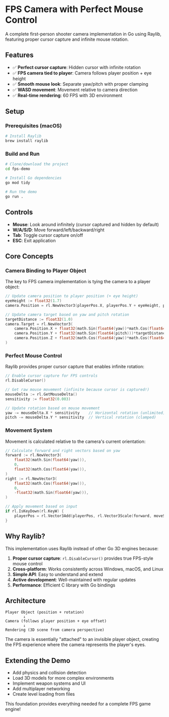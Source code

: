 # FPS Camera with Perfect Mouse Control

A complete first-person shooter camera implementation in Go using Raylib, featuring proper cursor capture and infinite mouse rotation.

## Features

- ✅ **Perfect cursor capture**: Hidden cursor with infinite rotation
- ✅ **FPS camera tied to player**: Camera follows player position + eye height
- ✅ **Smooth mouse look**: Separate yaw/pitch with proper clamping
- ✅ **WASD movement**: Movement relative to camera direction
- ✅ **Real-time rendering**: 60 FPS with 3D environment

## Setup

### Prerequisites (macOS)
```bash
# Install Raylib
brew install raylib
```

### Build and Run
```bash
# Clone/download the project
cd fps-demo

# Install Go dependencies
go mod tidy

# Run the demo
go run .
```

## Controls

- **Mouse**: Look around infinitely (cursor captured and hidden by default)
- **W/A/S/D**: Move forward/left/backward/right
- **Tab**: Toggle cursor capture on/off
- **ESC**: Exit application

## Core Concepts

### Camera Binding to Player Object

The key to FPS camera implementation is tying the camera to a player object:

```go
// Update camera position to player position (+ eye height)
eyeHeight := float32(1.7)
camera.Position = rl.NewVector3(playerPos.X, playerPos.Y + eyeHeight, playerPos.Z)

// Update camera target based on yaw and pitch rotation
targetDistance := float32(1.0)
camera.Target = rl.NewVector3(
    camera.Position.X + float32(math.Sin(float64(yaw))*math.Cos(float64(pitch)))*targetDistance,
    camera.Position.Y + float32(math.Sin(float64(pitch)))*targetDistance,
    camera.Position.Z + float32(math.Cos(float64(yaw))*math.Cos(float64(pitch)))*targetDistance,
)
```

### Perfect Mouse Control

Raylib provides proper cursor capture that enables infinite rotation:

```go
// Enable cursor capture for FPS controls
rl.DisableCursor()

// Get raw mouse movement (infinite because cursor is captured!)
mouseDelta := rl.GetMouseDelta()
sensitivity := float32(0.003)

// Update rotation based on mouse movement
yaw -= mouseDelta.X * sensitivity    // Horizontal rotation (unlimited)
pitch -= mouseDelta.Y * sensitivity  // Vertical rotation (clamped)
```

### Movement System

Movement is calculated relative to the camera's current orientation:

```go
// Calculate forward and right vectors based on yaw
forward := rl.NewVector3(
    float32(math.Sin(float64(yaw))),
    0,
    float32(math.Cos(float64(yaw))),
)
right := rl.NewVector3(
    float32(math.Cos(float64(yaw))),
    0,
    -float32(math.Sin(float64(yaw))),
)

// Apply movement based on input
if rl.IsKeyDown(rl.KeyW) {
    playerPos = rl.Vector3Add(playerPos, rl.Vector3Scale(forward, moveSpeed))
}
```

## Why Raylib?

This implementation uses Raylib instead of other Go 3D engines because:

1. **Proper cursor capture**: `rl.DisableCursor()` provides true FPS-style mouse control
2. **Cross-platform**: Works consistently across Windows, macOS, and Linux
3. **Simple API**: Easy to understand and extend
4. **Active development**: Well-maintained with regular updates
5. **Performance**: Efficient C library with Go bindings

## Architecture

```
Player Object (position + rotation)
        ↓
Camera (follows player position + eye offset)
        ↓  
Rendering (3D scene from camera perspective)
```

The camera is essentially "attached" to an invisible player object, creating the FPS experience where the camera represents the player's eyes.

## Extending the Demo

- Add physics and collision detection
- Load 3D models for more complex environments  
- Implement weapon systems and UI
- Add multiplayer networking
- Create level loading from files

This foundation provides everything needed for a complete FPS game engine!
